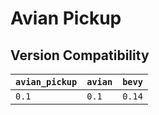 # Avian Pickup

## Version Compatibility

| `avian_pickup` | `avian` | `bevy` |
|---------------|---------|-------|
| `0.1`       | `0.1` | `0.14` |
